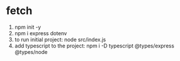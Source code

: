 # fetch
1. npm init -y
2. npm i express dotenv
3. to run initial project: node src/index.js
4. add typescript to the project: npm i -D typescript @types/express @types/node